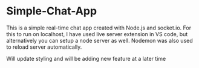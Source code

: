# Simple-Chat-App
This is a simple real-time chat app created with Node.js and socket.io. For this to run on localhost, I have used live server extension in VS code, but alternatively you can setup a node server as well. Nodemon was also used to reload server automatically.

Will update styling and will be adding new feature at a later time  
